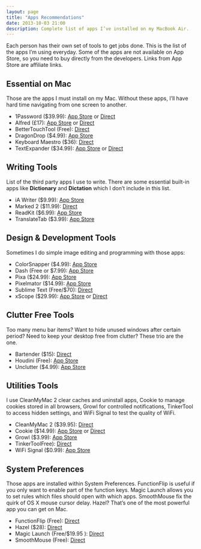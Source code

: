 ```yaml
---
layout: page
title: "Apps Recommendations"
date: 2013-10-03 21:00
description: Complete list of apps I’ve installed on my MacBook Air.
---
```

Each person has their own set of tools to get jobs done. This is the list of the apps I’m using everyday. Some of the apps are not available on App Store, so you need to buy directly from the developers. Links from App Store are affiliate links.

## Essential on Mac
Those are the apps I must install on my Mac. Without these apps, I’ll have hard time navigating from one screen to another.

- 1Password ($39.99): [App Store][1] or [Direct][2]
- Alfred (£17): [App Store][3] or [Direct][4]
- BetterTouchTool (Free): [Direct][5]
- DragonDrop ($4.99): [App Store][6]
- Keyboard Maestro ($36): [Direct][7]
- TextExpander ($34.99): [App Store][8] or [Direct][9]

[1]: https://itunes.apple.com/us/app/1password-password-manager/id443987910?mt=12&at=11ld6n "1Password"
[2]: https://agilebits.com/onepassword/mac "1Password for Mac - AgileBits"
[3]: https://itunes.apple.com/us/app/alfred/id405843582?mt=12&at=11ld6n "Mac App Store - Alfred - iTunes - Apple"
[4]: http://www.alfredapp.com/ "Alfred App - Productivity App for Mac OS X"
[5]: http://blog.boastr.net/ "Great Tools For Your Mac By Andreas Hegenberg ... - BetterTouchTool"
[6]: https://itunes.apple.com/us/app/dragondrop/id499148234?mt=12&at=11ld6n "DragonDrop"
[7]: http://www.keyboardmaestro.com/ "Keyboard Maestro 6.2: Work Faster with Macros for Mac OS X"
[8]: https://itunes.apple.com/us/app/textexpander-for-mac/id405274824?mt=12&at=11ld6n "TextExpander for Mac"
[9]: http://smilesoftware.com/TextExpander/index.html "TextExpander: Mac Typing Shortcut Utility Saves You Time - Smile"

## Writing Tools
List of the third party apps I use to write. There are some essential built-in apps like **Dictionary** and **Dictation** which I don’t include in this list.

- iA Writer ($9.99): [App Store][A1]
- Marked 2 ($11.99): [Direct][A2]
- ReadKit ($6.99): [App Store][A3]
- TranslateTab ($3.99): [App Store][A4]

[A1]: https://itunes.apple.com/us/app/ia-writer/id439623248?mt=12&at=11ld6n "iA Writer for Mac"
[A2]: http://marked2app.com "Marked 2 - Smarter tools for smarter writers"
[A3]: https://itunes.apple.com/us/app/readkit/id588726889?mt=12&at=11ld6n "Mac App Store - ReadKit - iTunes - Apple"
[A4]: https://itunes.apple.com/us/app/translate-tab/id458887729?mt=12&at=11ld6n "Mac App Store - Translate Tab - iTunes - Apple"

## Design & Development Tools
Sometimes I do simple image editing and programming with those apps:

- ColorSnapper ($4.99): [App Store][B1]
- Dash (Free or $7.99): [App Store][B2]
- Pixa ($24.99): [App Store][B3]
- Pixelmator ($14.99): [App Store][B4]
- Sublime Text (Free/$70): [Direct][B7]
- xScope ($29.99): [App Store][B5] or [Direct][B6]


[B1]: https://itunes.apple.com/us/app/colorsnapper/id418176775?mt=12&at=11ld6n "Mac App Store - ColorSnapper - iTunes - Apple"
[B2]: https://itunes.apple.com/us/app/dash-docs-snippets/id458034879?mt=12&at=11ld6n "Mac App Store - Dash (Docs &amp; Snippets) - iTunes - Apple"
[B3]: https://itunes.apple.com/us/app/pixa/id527618971?mt=12&at=11ld6n "Mac App Store - Pixa - iTunes - Apple"
[B4]: https://itunes.apple.com/us/app/pixelmator/id407963104?mt=12&at=11ld6n "Mac App Store - Pixelmator - iTunes - Apple"
[B5]: https://itunes.apple.com/us/app/xscope/id447661441?mt=12&at=11ld6n "Mac App Store - xScope - iTunes - Apple"
[B6]: http://xscopeapp.com "xScope"
[B7]: http://www.sublimetext.com/ "Sublime Text: The text editor you&#39;ll fall in love with"

## Clutter Free Tools
Too many menu bar items? Want to hide unused windows after certain period? Need to keep your desktop free from clutter?  These trio are the one.

- Bartender ($15): [Direct][C1]
- Houdini (Free): [App Store][C2]
- Unclutter ($4.99): [App Store][C3]

[C1]: http://www.macbartender.com/ "Bartender | Mac Menu Bar Item Control"
[C2]: https://itunes.apple.com/us/app/houdini/id492081694?mt=12&at=11ld6n "Houdini"
[C3]: https://itunes.apple.com/us/app/unclutter/id577085396?mt=12&at=11ld6n "Mac App Store - Unclutter - iTunes - Apple"

## Utilities Tools
I use CleanMyMac 2 clear caches and uninstall apps, Cookie to manage cookies stored in all browsers, Growl for controlled notifications, TinkerTool to access hidden settings, and WiFi Signal to test the quality of WiFi.

- CleanMyMac 2 ($39.95): [Direct][D1]
- Cookie ($14.99): [App Store][D2] or [Direct][D3]
- Growl ($3.99): [App Store][D4]
- TinkerToolFree): [Direct][D5]
- WiFi Signal ($0.99): [App Store][D6]

[D1]: http://macpaw.com/cleanmymac "CleanMyMac 2: The Best Clean Up Mac App. Clean My Mac for Free ..."
[D2]: https://itunes.apple.com/us/app/cookie/id415585910?mt=12&at=11ld6n "Mac App Store - Cookie - iTunes - Apple"
[D3]: http://www.sweetpproductions.com/ "SweetP Productions"
[D4]: https://itunes.apple.com/us/app/growl/id467939042?mt=12&at=11ld6n "Mac App Store - Growl - iTunes - Apple"
[D5]: http://www.bresink.com/osx/TinkerTool.html "TinkerTool: Description - Marcel Bresink Software-Systeme"
[D6]: https://itunes.apple.com/us/app/wifi-signal/id525912054?l=en&mt=12&at=11ld6n "Mac App Store - WiFi Signal - iTunes - Apple"

## System Preferences
Those apps are installed within System Preferences. FunctionFlip is useful if you only want to enable part of the function keys. Magic Launch allows you to set rules which files should open with which apps. SmoothMouse fix the quirk of OS X mouse cursor delay. Hazel? That’s one of the most powerful app you can get on Mac.

- FunctionFlip (Free): [Direct][2775-001]
- Hazel ($28): [Direct][2775-002]
- Magic Launch (Free/$19.95 ): [Direct][2775-003]
- SmoothMouse (Free): [Direct][2775-004]

[2775-001]: http://kevingessner.com/software/functionflip/ "FunctionFlip - Software - Kevin Gessner"
[2775-002]: http://www.noodlesoft.com/hazel.php "Noodlesoft | Hazel"
[2775-003]: http://www.metakine.com/products/magiclaunch/ "Metakine - Magic Launch"
[2775-004]: http://smoothmouse.com/ "SmoothMouse for OS X"